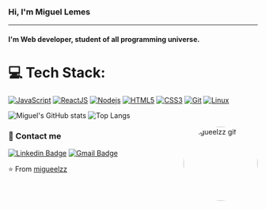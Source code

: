 ### Hi, I'm Miguel Lemes

---
#### I'm Web developer, student of all programming universe.


# 💻 Tech Stack: 
[![JavaScript](https://img.shields.io/badge/-JavaScript-%23F7DF1C?style=flat-square&logo=javascript&logoColor=000000&labelColor=%23F7DF1C&color=%23FFCE5A)](https://www.javascript.com/) [![ReactJS](https://img.shields.io/badge/-ReactJS-%23282C34?style=flat-square&logo=react)](https://reactjs.org/) [![Nodejs](https://img.shields.io/badge/-Nodejs-black?style=flat-square&logo=Node.js)](https://nodejs.org/) [![HTML5](https://img.shields.io/badge/-HTML5-%23E44D27?style=flat-square&logo=html5&logoColor=ffffff)](https://developer.mozilla.org/pt-BR/docs/Web/HTML/HTML5) [![CSS3](https://img.shields.io/badge/-CSS3-%231572B6?style=flat-square&logo=css3)](https://developer.mozilla.org/en-US/docs/Web/CSS) [![Git](https://img.shields.io/badge/-git-black?style=flat-square&logo=Git)](https://git-scm.com/) [![Linux](https://img.shields.io/badge/-linux-%231572B6?style=flat-square&logo=linux)](https://www.kernel.org/doc/html/latest/)

<p align="left">
  <img src="https://github-readme-stats.vercel.app/api?username=migueelzz&show_icons=true&theme=github_dark" alt="Miguel's GitHub stats">
  <img src="https://github-readme-stats.vercel.app/api/top-langs/?username=migueelzz&layout=compact&theme=github_dark " alt="Top Langs">
</p>



<img align="right" alt="migueelzz gif" height="150px" style="border-radius: 150px;" src="https://user-images.githubusercontent.com/74062845/177490199-23594186-6da6-4649-af0a-96c82412ae6c.gif" rounded/>

### 🍪 Contact me
[![Linkedin Badge](https://img.shields.io/badge/-Miguel%20Lemes-0077b5?style=flat-square&logo=Linkedin&logoColor=white&link=https://www.linkedin.com/in/migueelzz/)](https://www.linkedin.com/in/migueelzz/)
[![Gmail Badge](https://img.shields.io/badge/-miguellemes005@gmail.com-ea4335?style=flat-square&logo=Gmail&logoColor=white)](mailto:miguellemes005@gmail.com)

⭐️ From [migueelzz](https://github.com/migueelzz)




